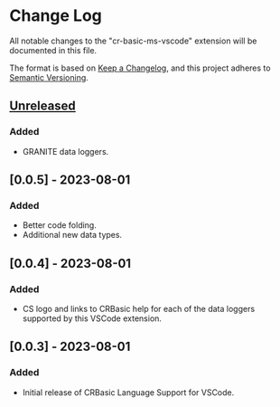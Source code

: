 # Change Log

All notable changes to the "cr-basic-ms-vscode" extension will be documented in this file.

The format is based on [Keep a Changelog](https://keepachangelog.com/en/1.1.0/),
and this project adheres to [Semantic Versioning](https://semver.org/spec/v2.0.0.html).

## [Unreleased]

### Added
- GRANITE data loggers.

## [0.0.5] - 2023-08-01

### Added
- Better code folding.   
- Additional new data types.  

## [0.0.4] - 2023-08-01

### Added
- CS logo and links to CRBasic help for each of the data loggers supported by this VSCode extension.  

## [0.0.3] - 2023-08-01

### Added
- Initial release of CRBasic Language Support for VSCode.  

[unreleased]: https://github.com/daiwalkr/cr-basic-ms-vscode/compare/v0.0.5...HEAD